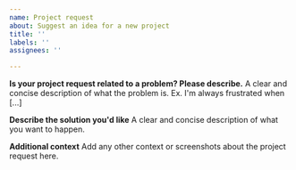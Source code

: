 ```yaml
---
name: Project request
about: Suggest an idea for a new project
title: ''
labels: ''
assignees: ''

---
```


**Is your project request related to a problem? Please describe.**
A clear and concise description of what the problem is. Ex. I'm always frustrated when [...]

**Describe the solution you'd like**
A clear and concise description of what you want to happen.

**Additional context**
Add any other context or screenshots about the project request here.
